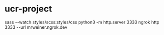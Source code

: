 # ucr-project

sass --watch styles/scss:styles/css
python3 -m http.server 3333
ngrok http 3333 --url mrweiner.ngrok.dev 


